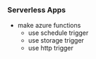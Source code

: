 ### Serverless Apps
- make azure functions
    + use schedule trigger
    + use storage trigger
    + use http trigger
